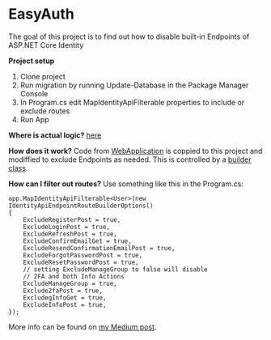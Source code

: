 # EasyAuth

The goal of this project is to find out how to disable built-in Endpoints of ASP.NET Core Identity 

**Project setup**
1. Clone project
2. Run migration by running Update-Database in the Package Manager Console
3. In Program.cs edit MapIdentityApiFilterable properties to include or exclude routes
4. Run App

**Where is actual logic?**
[here](https://github.com/darkosubic/EasyAuth/blob/master/Overrides/IdentityApiEndpointRouteBuilderExtensions.cs)

**How does it work?**
Code from [WebApplication](https://github.com/dotnet/aspnetcore/blob/1b454f57c664c1d43348c6c74cde7a2119813c8a/src/DefaultBuilder/src/WebApplication.cs#L271) is coppied to this project and modiffied to exclude Endpoints as needed. This is controlled by a [builder class](https://github.com/darkosubic/EasyAuth/blob/master/Overrides/IdentityApiEndpointRouteBuilderOptions.cs).

**How can I filter out routes?**
Use something like this in the Program.cs:
```
app.MapIdentityApiFilterable<User>(new IdentityApiEndpointRouteBuilderOptions()
{
    ExcludeRegisterPost = true,
    ExcludeLoginPost = true,
    ExcludeRefreshPost = true,
    ExcludeConfirmEmailGet = true,
    ExcludeResendConfirmationEmailPost = true,
    ExcludeForgotPasswordPost = true,
    ExcludeResetPasswordPost = true,
    // setting ExcludeManageGroup to false will disable
    // 2FA and both Info Actions
    ExcludeManageGroup = true,
    Exclude2faPost = true,
    ExcludegInfoGet = true,
    ExcludeInfoPost = true,
});
```

More info can be found on [my Medium post](https://darko-subic.medium.com/how-to-disable-asp-net-core-identity-auto-generated-routes-6dbd09b5e815).
